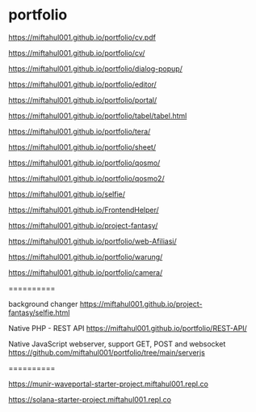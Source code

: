# portfolio


https://miftahul001.github.io/portfolio/cv.pdf

https://miftahul001.github.io/portfolio/cv/

https://miftahul001.github.io/portfolio/dialog-popup/

https://miftahul001.github.io/portfolio/editor/

https://miftahul001.github.io/portfolio/portal/

https://miftahul001.github.io/portfolio/tabel/tabel.html

https://miftahul001.github.io/portfolio/tera/

https://miftahul001.github.io/portfolio/sheet/

https://miftahul001.github.io/portfolio/qosmo/

https://miftahul001.github.io/portfolio/qosmo2/

https://miftahul001.github.io/selfie/

https://miftahul001.github.io/FrontendHelper/

https://miftahul001.github.io/project-fantasy/

https://miftahul001.github.io/portfolio/web-Afiliasi/

https://miftahul001.github.io/portfolio/warung/

https://miftahul001.github.io/portfolio/camera/

==========


background changer
https://miftahul001.github.io/project-fantasy/selfie.html

Native PHP - REST API
https://miftahul001.github.io/portfolio/REST-API/

Native JavaScript webserver, support GET, POST and websocket
https://github.com/miftahul001/portfolio/tree/main/serverjs


==========


https://munir-waveportal-starter-project.miftahul001.repl.co

https://solana-starter-project.miftahul001.repl.co
